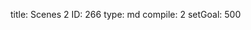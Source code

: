 title:          Scenes 2
ID:             266
type:           md
compile:        2
setGoal:        500


